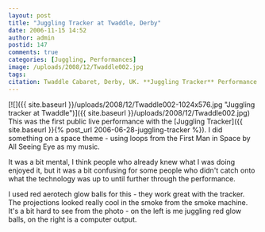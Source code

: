 ```yaml
---
layout: post
title: "Juggling Tracker at Twaddle, Derby"
date: 2006-11-15 14:52
author: admin
postid: 147
comments: true
categories: [Juggling, Performances]
image: /uploads/2008/12/Twaddle002.jpg
tags: 
citation: Twaddle Cabaret, Derby, UK. **Juggling Tracker** Performance (2006)
---
```

[![]({{ site.baseurl }}/uploads/2008/12/Twaddle002-1024x576.jpg "Juggling tracker at Twaddle")]({{ site.baseurl }}/uploads/2008/12/Twaddle002.jpg)
This was the first public live performance with the [Juggling Tracker]({{ site.baseurl }}{% post_url 2006-06-28-juggling-tracker %}). I did something on a space theme - using loops from the First Man in Space by All Seeing Eye as my music.

It was a bit mental, I think people who already knew what I was doing enjoyed it, but it was a bit confusing for some people who didn't catch onto what the technology was up to until further through the performance.

I used red aerotech glow balls for this - they work great with the tracker. The projections looked really cool in the smoke from the smoke machine. It's a bit hard to see from the photo - on the left is me juggling red glow balls, on the right is a computer output.

